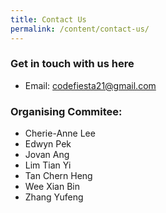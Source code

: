 ```yaml
---
title: Contact Us
permalink: /content/contact-us/
---
```

### **Get in touch with us here**

- Email: <codefiesta21@gmail.com>

### Organising Commitee:
- Cherie-Anne Lee
- Edwyn Pek
- Jovan Ang
- Lim Tian Yi
- Tan Chern Heng
- Wee Xian Bin
- Zhang Yufeng
